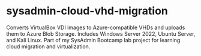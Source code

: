 # sysadmin-cloud-vhd-migration
Converts VirtualBox VDI images to Azure-compatible VHDs and uploads them to Azure Blob Storage. Includes Windows Server 2022, Ubuntu Server, and Kali Linux. Part of my SysAdmin Bootcamp lab project for learning cloud migration and virtualization.

